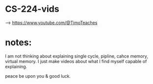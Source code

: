 # CS-224-vids
 --> https://www.youtube.com/@TimoTeaches

  # notes: 
  I am not thinking about explaining single cycle, pipline, cahce memory, virtual memory. 
  I just make videos about what I find myself capable of explaining.

  peace be upon you & good luck. 
